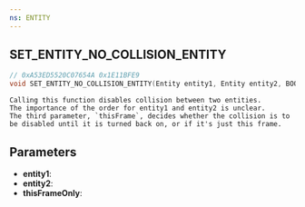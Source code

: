 ```yaml
---
ns: ENTITY
---
```

## SET_ENTITY_NO_COLLISION_ENTITY

```c
// 0xA53ED5520C07654A 0x1E11BFE9
void SET_ENTITY_NO_COLLISION_ENTITY(Entity entity1, Entity entity2, BOOL thisFrameOnly);
```

```
Calling this function disables collision between two entities.
The importance of the order for entity1 and entity2 is unclear.
The third parameter, `thisFrame`, decides whether the collision is to be disabled until it is turned back on, or if it's just this frame.
```

## Parameters
* **entity1**: 
* **entity2**: 
* **thisFrameOnly**:

